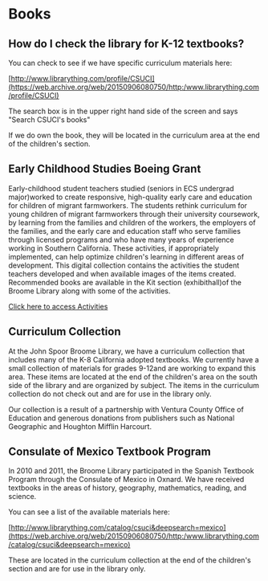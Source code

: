 # Books

## How do I check the library for K-12 textbooks?

You can check to see if we have specific curriculum materials here:

[http://www.librarything.com/profile/CSUCI](https://web.archive.org/web/20150906080750/http:/www.librarything.com/profile/CSUCI)

The search box is in the upper right hand side of the screen and says "Search CSUCI's books"

If we do own the book, they will be located in the curriculum area at the end of the children's section.

## Early Childhood Studies Boeing Grant

Early-childhood student teachers studied \(seniors in ECS undergrad major\)worked to create responsive, high-quality early care and education for children of migrant farmworkers. The students rethink curriculum for young children of migrant farmworkers through their university coursework, by learning from the families and children of the workers, the employers of the families, and the early care and education staff who serve families through licensed programs and who have many years of experience working in Southern California. These activities, if appropriately implemented, can help optimize children's learning in different areas of development. This digital collection contains the activities the student teachers developed and when available images of the items created. Recommended books are available in the Kit section \(exhibithall\)of the Broome Library along with some of the activities.

[Click here to access Activities](https://web.archive.org/web/20150906080750/http:/repository.library.csuci.edu/handle/10139/5925)

## Curriculum Collection

At the John Spoor Broome Library, we have a curriculum collection that includes many of the K-8 California adopted textbooks. We currently have a small collection of materials for grades 9-12and are working to expand this area. These items are located at the end of the children's area on the south side of the library and are organized by subject. The items in the curriculum collection do not check out and are for use in the library only.

Our collection is a result of a partnership with Ventura County Office of Education and generous donations from publishers such as National Geographic and Houghton Mifflin Harcourt.

## Consulate of Mexico Textbook Program

In 2010 and 2011, the Broome Library participated in the Spanish Textbook Program through the Consulate of Mexico in Oxnard. We have received textbooks in the areas of history, geography, mathematics, reading, and science.

You can see a list of the available materials here:

[http://www.librarything.com/catalog/csuci&deepsearch=mexico](https://web.archive.org/web/20150906080750/http:/www.librarything.com/catalog/csuci&deepsearch=mexico)

These are located in the curriculum collection at the end of the children's section and are for use in the library only.



